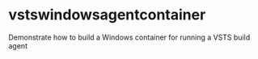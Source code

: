 # vstswindowsagentcontainer
Demonstrate how to build a Windows container for running a VSTS build agent
